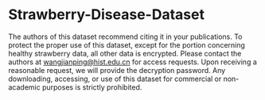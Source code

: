 # Strawberry-Disease-Dataset
The authors of this dataset recommend citing it in your publications. To protect the proper use of this dataset, except for the portion concerning healthy strawberry data, all other data is encrypted. Please contact the authors at wangjianping@hist.edu.cn for access requests. Upon receiving a reasonable request, we will provide the decryption password. Any downloading, accessing, or use of this dataset for commercial or non-academic purposes is strictly prohibited.

